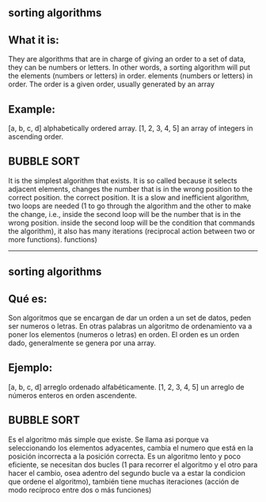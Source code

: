sorting algorithms
-------------------

What it is:
-------
They are algorithms that are in charge of giving an order to a set of data, they can be numbers or letters. In other words, a sorting algorithm will put the elements (numbers or letters) in order.
elements (numbers or letters) in order. The order is a given order, usually generated by an array

Example:
-------
[a, b, c, d] alphabetically ordered array.
[1, 2, 3, 4, 5] an array of integers in ascending order.

BUBBLE SORT
------------
It is the simplest algorithm that exists. It is so called because it selects adjacent elements, changes the number that is in the wrong position to the correct position.
the correct position. It is a slow and inefficient algorithm, two loops are needed (1 to go through the algorithm and the other to make the change, i.e., inside the second loop will be the number that is in the wrong position.
inside the second loop will be the condition that commands the algorithm), it also has many iterations (reciprocal action between two or more functions).
functions)


------------------------------------------------------------------------------------------------------------------------------------------


sorting algorithms
-------------------

Qué es:
-------
Son algoritmos que se encargan de dar un orden a un set de datos, peden ser numeros o letras. En otras palabras un algoritmo de ordenamiento va a poner los
elementos (numeros o letras) en orden. El orden es un orden dado, generalmente se genera por una array.

Ejemplo:
-------
[a, b, c, d] arreglo ordenado alfabéticamente.
[1, 2, 3, 4, 5] un arreglo de números enteros en orden ascendente.

BUBBLE SORT
------------
Es el algoritmo más simple que existe. Se llama asi porque va seleccionando los elementos adyacentes, cambia el numero que está en la posición incorrecta a
la posición correcta. Es un algoritmo lento y poco eficiente, se necesitan dos bucles (1 para recorrer el algoritmo y el otro para hacer el cambio, osea 
adentro del segundo bucle va a estar la condicion que ordene el algoritmo), también tiene muchas iteraciones (acción de modo recíproco entre dos o más 
funciones)
